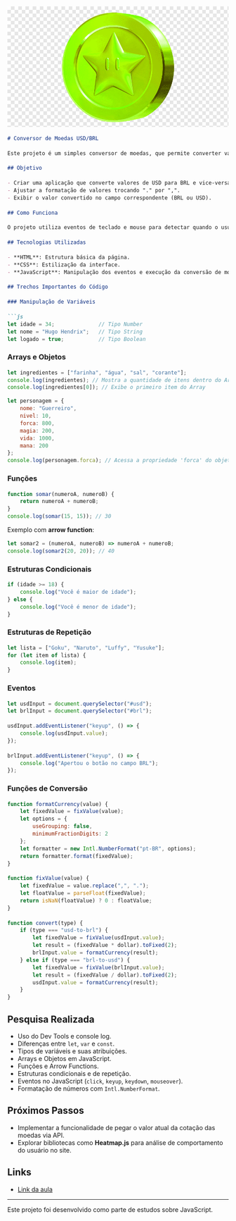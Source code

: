 ![alt text](image.png)

```md
# Conversor de Moedas USD/BRL

Este projeto é um simples conversor de moedas, que permite converter valores de Dólar Americano (USD) para Real Brasileiro (BRL) e vice-versa. Ele também ajusta a formatação dos valores, substituindo o ponto por vírgula.

## Objetivo

- Criar uma aplicação que converte valores de USD para BRL e vice-versa.
- Ajustar a formatação de valores trocando "." por ",".
- Exibir o valor convertido no campo correspondente (BRL ou USD).

## Como Funciona

O projeto utiliza eventos de teclado e mouse para detectar quando o usuário insere ou altera valores nos campos de input. Assim que o valor é alterado, ele é automaticamente convertido para a outra moeda, e os valores são formatados para seguir o padrão brasileiro.

## Tecnologias Utilizadas

- **HTML**: Estrutura básica da página.
- **CSS**: Estilização da interface.
- **JavaScript**: Manipulação dos eventos e execução da conversão de moedas.

## Trechos Importantes do Código

### Manipulação de Variáveis

```js
let idade = 34;              // Tipo Number
let nome = "Hugo Hendrix";   // Tipo String
let logado = true;           // Tipo Boolean
```

### Arrays e Objetos

```js
let ingredientes = ["farinha", "água", "sal", "corante"];
console.log(ingredientes); // Mostra a quantidade de itens dentro do Array e seu conteúdo
console.log(ingredientes[0]); // Exibe o primeiro item do Array
```

```js
let personagem = {
    nome: "Guerreiro",
    nivel: 10,
    forca: 800,
    magia: 200,
    vida: 1000,
    mana: 200
};
console.log(personagem.forca); // Acessa a propriedade 'forca' do objeto 'personagem'
```

### Funções

```js
function somar(numeroA, numeroB) {
    return numeroA + numeroB;
}
console.log(somar(15, 15)); // 30
```

Exemplo com **arrow function**:

```js
let somar2 = (numeroA, numeroB) => numeroA + numeroB;
console.log(somar2(20, 20)); // 40
```

### Estruturas Condicionais

```js
if (idade >= 18) {
    console.log("Você é maior de idade");
} else {
    console.log("Você é menor de idade");
}
```

### Estruturas de Repetição

```js
let lista = ["Goku", "Naruto", "Luffy", "Yusuke"];
for (let item of lista) {
    console.log(item);
}
```

### Eventos

```js
let usdInput = document.querySelector("#usd");
let brlInput = document.querySelector("#brl");

usdInput.addEventListener("keyup", () => {
    console.log(usdInput.value);
});

brlInput.addEventListener("keyup", () => {
    console.log("Apertou o botão no campo BRL");
});
```

### Funções de Conversão

```js
function formatCurrency(value) {
    let fixedValue = fixValue(value);
    let options = {
        useGrouping: false,
        minimumFractionDigits: 2
    };
    let formatter = new Intl.NumberFormat("pt-BR", options);
    return formatter.format(fixedValue);
}

function fixValue(value) {
    let fixedValue = value.replace(",", ".");
    let floatValue = parseFloat(fixedValue);
    return isNaN(floatValue) ? 0 : floatValue;
}

function convert(type) {
    if (type === "usd-to-brl") {
        let fixedValue = fixValue(usdInput.value);
        let result = (fixedValue * dollar).toFixed(2);
        brlInput.value = formatCurrency(result);
    } else if (type === "brl-to-usd") {
        let fixedValue = fixValue(brlInput.value);
        let result = (fixedValue / dollar).toFixed(2);
        usdInput.value = formatCurrency(result);
    }
}
```

## Pesquisa Realizada

- Uso do Dev Tools e console log.
- Diferenças entre `let`, `var` e `const`.
- Tipos de variáveis e suas atribuições.
- Arrays e Objetos em JavaScript.
- Funções e Arrow Functions.
- Estruturas condicionais e de repetição.
- Eventos no JavaScript (`click`, `keyup`, `keydown`, `mouseover`).
- Formatação de números com `Intl.NumberFormat`.

## Próximos Passos

- Implementar a funcionalidade de pegar o valor atual da cotação das moedas via API.
- Explorar bibliotecas como **Heatmap.js** para análise de comportamento do usuário no site.

## Links

- [Link da aula](https://lp.b7web.com.br/aulajs-v)

---

Este projeto foi desenvolvido como parte de estudos sobre JavaScript.
```

